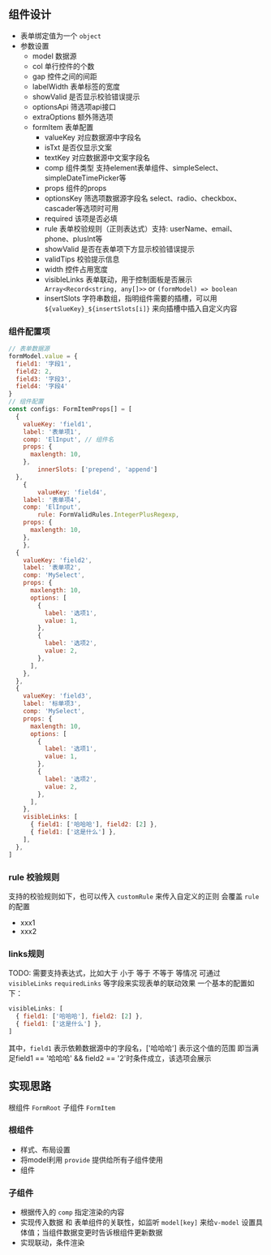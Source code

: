 ## 组件设计
- 表单绑定值为一个 `object`
- 参数设置 
  - model 数据源
  - col 单行控件的个数
  - gap 控件之间的间距
  - labelWidth 表单标签的宽度
  - showValid 是否显示校验错误提示
  - optionsApi 筛选项api接口
  - extraOptions 额外筛选项
  - formItem 表单配置
    - valueKey 对应数据源中字段名
    - isTxt 是否仅显示文案
    - textKey 对应数据源中文案字段名
    - comp 组件类型 支持element表单组件、simpleSelect、simpleDateTimePicker等
    - props 组件的props
    - optionsKey 筛选项数据源字段名 select、radio、checkbox、cascader等选项时可用
    - required 该项是否必填
    - rule 表单校验规则（正则表达式）支持: userName、email、phone、plusInt等
    - showValid 是否在表单项下方显示校验错误提示
    - validTips 校验提示信息
    - width 控件占用宽度
    - visibleLinks 表单联动，用于控制面板是否展示 `Array<Record<string, any[]>>` or `(formModel) => boolean`
    - insertSlots 字符串数组，指明组件需要的插槽，可以用 `${valueKey}_${insertSlots[i]}` 来向插槽中插入自定义内容

### 组件配置项
```js
// 表单数据源
formModel.value = {
  field1: '字段1',
  field2: 2,
  field3: '字段3',
  field4: '字段4'
}
// 组件配置
const configs: FormItemProps[] = [
  {
    valueKey: 'field1',
    label: '表单项1',
    comp: 'ElInput', // 组件名
    props: {
      maxlength: 10,
    },
		innerSlots: ['prepend', 'append']
  },
	{
		valueKey: 'field4',
    label: '表单项4',
    comp: 'ElInput',
		rule: FormValidRules.IntegerPlusRegexp,
    props: {
      maxlength: 10,
    },
	},
  {
    valueKey: 'field2',
    label: '表单项2',
    comp: 'MySelect',
    props: {
      maxlength: 10,
      options: [
        {
          label: '选项1',
          value: 1,
        },
        {
          label: '选项2',
          value: 2,
        },
      ],
    },
  },
  {
    valueKey: 'field3',
    label: '标单项3',
    comp: 'MySelect',
    props: {
      maxlength: 10,
      options: [
        {
          label: '选项1',
          value: 1,
        },
        {
          label: '选项2',
          value: 2,
        },
      ],
    },
    visibleLinks: [
      { field1: ['哈哈哈'], field2: [2] },
      { field1: ['这是什么'] },
    ],
  },
]
```

### rule 校验规则
支持的校验规则如下，也可以传入 `customRule` 来传入自定义的正则 会覆盖 `rule` 的配置
- xxx1
- xxx2

### links规则
TODO: 需要支持表达式，比如大于 小于 等于 不等于 等情况
可通过 `visibleLinks` `requiredLinks` 等字段来实现表单的联动效果
一个基本的配置如下：
```js
visibleLinks: [
  { field1: ['哈哈哈'], field2: [2] },
  { field1: ['这是什么'] },
]
```
其中，`field1` 表示依赖数据源中的字段名，['哈哈哈'] 表示这个值的范围
即当满足field1 == '哈哈哈' && field2 == '2'时条件成立，该选项会展示

## 实现思路
根组件 `FormRoot`
子组件 `FormItem`
### 根组件
- 样式、布局设置
- 将model利用 `provide` 提供给所有子组件使用
- 组件

### 子组件
- 根据传入的 `comp` 指定渲染的内容
- 实现传入数据 和 表单组件的关联性，如监听 `model[key]` 来给`v-model` 设置具体值；当组件数据变更时告诉根组件更新数据
- 实现联动，条件渲染
